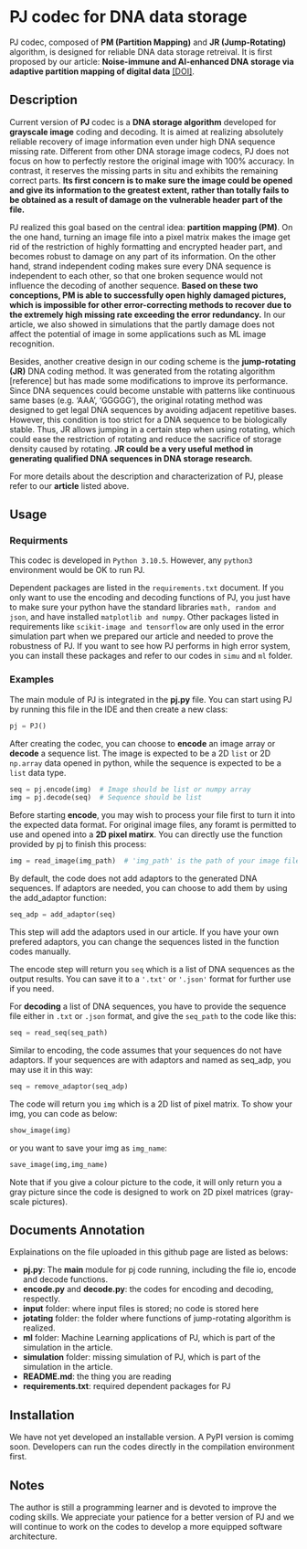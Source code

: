 # PJ codec for DNA data storage
PJ codec, composed of **PM (Partition Mapping)** and **JR (Jump-Rotating)** algorithm, is designed for reliable DNA data storage retreival. It is first proposed by our article: **Noise-immune and AI-enhanced DNA storage via adaptive partition mapping of digital data** [<u>[DOI]</u>]().

## Description
Current version of **PJ** codec is a **DNA storage algorithm** developed for **grayscale image** coding and decoding. It is aimed at realizing absolutely reliable recovery of image information even under high DNA sequence missing rate. Different from other DNA storage image codecs, PJ does not focus on how to perfectly restore the original image with 100% accuracy. In contrast, it reserves the missing parts in situ and exhibits the remaining correct parts. **Its first concern is to make sure the image could be opened and give its information to the greatest extent, rather than totally fails to be obtained as a result of damage on the vulnerable header part of the file.**

PJ realized this goal based on the central idea: **partition mapping (PM)**. On the one hand, turning an image file into a pixel matrix makes the image get rid of the restriction of highly formatting and encrypted header part, and becomes robust to damage on any part of its information. On the other hand, strand independent coding makes sure every DNA sequence is independent to each other, so that one broken sequence would not influence the decoding of another sequence. **Based on these two conceptions, PM is able to successfully open highly damaged pictures, which is impossible for other error-correcting methods to recover due to the extremely high missing rate exceeding the error redundancy.** In our article, we also showed in simulations that the partly damage does not affect the potential of image in some applications such as ML image recognition.

Besides, another creative design in our coding scheme is the **jump-rotating (JR)** DNA coding method. It was generated from the rotating algorithm [reference] but has made some modifications to improve its performance. Since DNA sequences could become unstable with patterns like continuous same bases (e.g. ‘AAA’, ‘GGGGG’), the original rotating method was designed to get legal DNA sequences by avoiding adjacent repetitive bases. However, this condition is too strict for a DNA sequence to be biologically stable. Thus, JR allows jumping in a certain step when using rotating, which could ease the restriction of rotating and reduce the sacrifice of storage density caused by rotating. **JR could be a very useful method in generating qualified DNA sequences in DNA storage research.**

For more details about the description and characterization of PJ, please refer to our **article**  listed above.

## Usage
### Requirments
This codec is developed in `Python 3.10.5`. However, any `python3` environment would be OK to run PJ. 

Dependent packages are listed in the `requirements.txt` document. If you only want to use the encoding and decoding functions of PJ, you just have to make sure your python have the standard libraries `math, random and json`, and have installed `matplotlib and numpy`. Other packages listed in requirements like `scikit-image and tensorflow` are only used in the error simulation part when we prepared our article and needed to prove the robustness of PJ. If you want to see how PJ performs in high error system, you can install these packages and refer to our codes in `simu` and `ml` folder.

### Examples

The main module of PJ is integrated in the **pj.py** file. You can start using PJ by running this file in the IDE and then create a new class:

```python
pj = PJ()
```

After creating the codec, you can choose to **encode** an image array or **decode** a sequence list. The image is expected to be a 2D `list` or 2D `np.array` data opened in python, while the sequence is expected to be a `list` data type.

```python
seq = pj.encode(img)  # Image should be list or numpy array
img = pj.decode(seq)  # Sequence should be list
```

Before starting **encode**, you may wish to process your file first to turn it into the expected data format. For original image files, any foramt is permitted to use and opened into a **2D pixel matirx**. You can directly use the function provided by pj to finish this process:

```python
img = read_image(img_path)  # 'img_path' is the path of your image file which should be a string and be sure to include file extension
```

By default, the code does not add adaptors to the generated DNA sequences. If adaptors are needed, you can choose to add them by using the add_adaptor function: 

```python      
seq_adp = add_adaptor(seq)
```

This step will add the adaptors used in our article. If you have your own prefered adaptors, you can change the sequences listed in the function codes manually.

The encode step will return you `seq` which is a list of DNA sequences as the output results. You can save it to a `'.txt'` or `'.json'` format for further use if you need.

For **decoding** a list of DNA sequences, you have to provide the sequence file either in `.txt` or `.json` format, and give the `seq_path` to the code like this:

```python
seq = read_seq(seq_path)
```

Similar to encoding, the code assumes that your sequences do not have adaptors. If your sequences are with adaptors and named as seq_adp, you may use it in this way:

```python
seq = remove_adaptor(seq_adp)
```

The code will return you `img` which is a 2D list of pixel matrix. To show your img, you can code as below:

```python
show_image(img)
```

or you want to save your img as `img_name`:

```python
save_image(img,img_name)
```

Note that if you give a colour picture to the code, it will only return you a gray picture since the code is designed to work on 2D pixel matrices (gray-scale pictures). 

## Documents Annotation
Explainations on the file uploaded in this github page are listed as belows:

- **pj.py**: The **main** module for pj code running, including the file io, encode and decode functions. 
- **encode.py** and **decode.py**: the codes for encoding and decoding, respectly.
- **input** folder: where input files is stored; no code is stored here
- **jotating** folder: the folder where functions of jump-rotating algorithm is realized.
- **ml** folder: Machine Learning applications of PJ, which is part of the simulation in the article.
- **simulation** folder: missing simulation of PJ, which is part of the simulation in the article.
- **README.md**: the thing you are reading
- **requirements.txt**: required dependent packages for PJ

## Installation
We have not yet developed an installable version. A PyPI version is comimg soon. Developers can run the codes directly in the compilation environment first. 

## Notes
The author is still a programming learner and is devoted to improve the coding skills. We appreciate your patience for a better version of PJ and we will continue to work on the codes to develop a more equipped software architecture.


